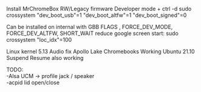 Install MrChromeBox RW/Legacy firmware
Developer mode + ctrl -d
sudo crossystem "dev_boot_usb"=1 "dev_boot_altfw"=1 "dev_boot_signed"=0

Can be installed on internal with GBB FLAGS , FORCE_DEV_MODE, FORCE_DEV_ALTFW, SHORT_WAIT
reduce google screen start: sudo crossystem "loc_idx"=100 

Linux kernel 5.13 Audio fix Apollo Lake Chromebooks
Working Ubuntu 21.10
<br>Suspend Resume also working

TODO: <br>
-Alsa UCM ->  profile jack / speaker<br> 
-acpid lid open/close




